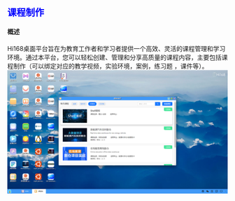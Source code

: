 ## <font color='blue'>课程制作</font>
#### 概述
Hi168桌面平台旨在为教育工作者和学习者提供一个高效、灵活的课程管理和学习环境。通过本平台，您可以轻松创建、管理和分享高质量的课程内容，主要包括课程制作（可以绑定对应的教学视频，实验环境，案例，练习题 ，课件等）。
![alt text](./course_make/coursemake.png)